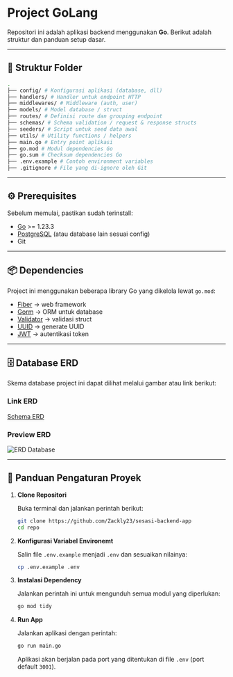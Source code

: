 # Project GoLang

Repositori ini adalah aplikasi backend menggunakan **Go**. Berikut adalah struktur dan panduan setup dasar.

---

## 📁 Struktur Folder
```bash
.
├── config/ # Konfigurasi aplikasi (database, dll)
├── handlers/ # Handler untuk endpoint HTTP
├── middlewares/ # Middleware (auth, user)
├── models/ # Model database / struct
├── routes/ # Definisi route dan grouping endpoint
├── schemas/ # Schema validation / request & response structs
├── seeders/ # Script untuk seed data awal
├── utils/ # Utility functions / helpers
├── main.go # Entry point aplikasi
├── go.mod # Modul dependencies Go
├── go.sum # Checksum dependencies Go
├── .env.example # Contoh environment variables
├── .gitignore # File yang di-ignore oleh Git

```


---

## ⚙️ Prerequisites

Sebelum memulai, pastikan sudah terinstall:

- [Go](https://go.dev/) >= 1.23.3
- [PostgreSQL](https://www.postgresql.org/) (atau database lain sesuai config)
- Git

---

## 📦 Dependencies

Project ini menggunakan beberapa library Go yang dikelola lewat `go.mod`:

- [Fiber](https://gofiber.io/) → web framework
- [Gorm](https://gorm.io/) → ORM untuk database
- [Validator](https://github.com/go-playground/validator) → validasi struct
- [UUID](https://github.com/google/uuid) → generate UUID
- [JWT](https://github.com/golang-jwt/jwt) → autentikasi token

---

## 🗄️ Database ERD

Skema database project ini dapat dilihat melalui gambar atau link berikut:

### Link ERD
[Schema ERD](https://dbdiagram.io/d/68c0d94561a46d388e4b20d0)

### Preview ERD
![ERD Database](https://github.com/user-attachments/assets/871b2a44-fbb7-4a28-9b29-2554693fc764)

---

## 🚀 Panduan Pengaturan Proyek

1.  **Clone Repositori**

    Buka terminal dan jalankan perintah berikut:
    ```bash
    git clone https://github.com/Zackly23/sesasi-backend-app
    cd repo
    ```

2.  **Konfigurasi Variabel Environemt**

    Salin file `.env.example` menjadi `.env` dan sesuaikan nilainya:
    ```bash
    cp .env.example .env
    ```

3.  **Instalasi Dependency**

    Jalankan perintah ini untuk mengunduh semua modul yang diperlukan:
    ```bash
    go mod tidy
    ```

4.  **Run App**

    Jalankan aplikasi dengan perintah:
    ```bash
    go run main.go
    ```
    Aplikasi akan berjalan pada port yang ditentukan di file `.env` (port default `3001`).
```

